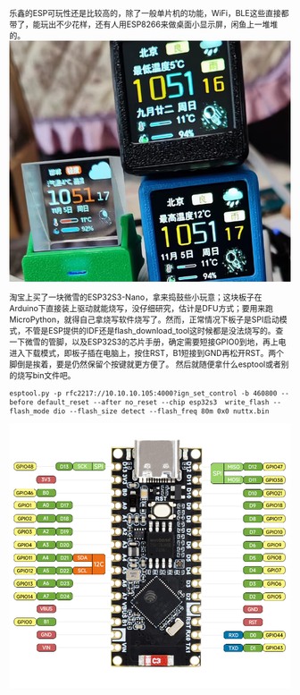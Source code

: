 乐鑫的ESP可玩性还是比较高的，除了一般单片机的功能，WiFi，BLE这些直接都带了，能玩出不少花样，还有人用ESP8266来做桌面小显示屏，闲鱼上一堆堆的。
![](微雪ESP32S3-Nano的烧写.md_Attachments/Pasted%20image%2020241121111342.png)

淘宝上买了一块微雪的ESP32S3-Nano，拿来捣鼓些小玩意；这块板子在Arduino下直接装上驱动就能烧写，没仔细研究，估计是DFU方式；要用来跑MicroPython，就得自己拿烧写软件烧写了。然而，正常情况下板子是SPI启动模式，不管是ESP提供的IDF还是flash_download_tool这时候都是没法烧写的。查一下微雪的管脚，以及ESP32S3的芯片手册，确定需要短接GPIO0到地，再上电进入下载模式，即板子插在电脑上，按住RST，B1短接到GND再松开RST。两个脚倒是挨着，要是仍然保留个按键就更方便了。
然后就随便拿什么esptool或者别的烧写bin文件吧。

```
esptool.py -p rfc2217://10.10.10.105:4000?ign_set_control -b 460800 --before default_reset --after no_reset --chip esp32s3  write_flash --flash_mode dio --flash_size detect --flash_freq 80m 0x0 nuttx.bin
```

![](微雪ESP32S3-Nano的烧写.md_Attachments/Pasted%20image%2020241121105827.png)